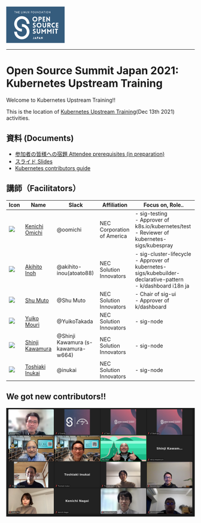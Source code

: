 [![Open Source Summit Japan 2021](images/logo-ossj-2021.png)](https://events.linuxfoundation.org/open-source-summit-japan/)

---

# Open Source Summit Japan 2021: Kubernetes Upstream Training

Welcome to Kubernetes Upstream Training!!

This is the location of [Kubernetes Upstream Training](https://events.linuxfoundation.org/open-source-summit-japan/features/co-located-events/)(Dec 13th 2021) activities.

## 資料 (Documents)

* [参加者の皆様への宿題 Attendee prerequisites (in preparation)](../assets/attendee-prerequisites.md)
* [スライド Slides](../assets/slide.pdf)
* [Kubernetes contributors guide](https://github.com/kubernetes/community/tree/master/contributors/guide)

## 講師（Facilitators）

| Icon | Name | Slack | Affiliation | Focus on, Role.. |
| ------------- | ------------- | ------------- | ------------- | ------------- |
|<a href="https://github.com/oomichi"><img src="https://avatars.githubusercontent.com/u/1287154?s=50"></a>| <a href="https://github.com/oomichi">Kenichi Omichi</a> | @oomichi | NEC Corporation of America | - sig-testing<br> - Approver of k8s.io/kubernetes/test<br> - Reviewer of kubernetes-sigs/kubespray |
|<a href="https://github.com/atoato88"><img src="https://avatars.githubusercontent.com/u/748740?s=50"></a>| <a href="https://github.com/atoato88">Akihito Inoh</a> | @akihito-inou(atoato88) | NEC Solution Innovators | - sig-cluster-lifecycle<br> - Approver of kubernetes-sigs/kubebuilder-declarative-pattern <br> - k/dashboard i18n ja |
|<a href="https://github.com/shu-mutou"><img src="https://avatars.githubusercontent.com/u/12838129?s=50"></a>| <a href="https://github.com/shu-mutou">Shu Muto</a> | @Shu Muto | NEC Solution Innovators | - Chair of sig-ui<br> - Approver of k/dashboard |
|<a href="https://github.com/YuikoTakada"><img src="https://avatars.githubusercontent.com/u/6335296?s=50"></a>| <a href="https://github.com/YuikoTakada">Yuiko Mouri</a> | @YuikoTakada | NEC Solution Innovators | - sig-node |
|<a href="https://github.com/s-kawamura-w664"><img src="https://avatars.githubusercontent.com/u/76156228?s=50"></a>| <a href="https://github.com/s-kawamura-w664">Shinji Kawamura</a> | @Shinji Kawamura (s-kawamura-w664)  | NEC Solution Innovators | - sig-node |
|<a href="https://github.com/t-inu"><img src="https://avatars.githubusercontent.com/u/82919057?s=50"></a>| <a href="https://github.com/t-inu">Toshiaki Inukai</a> | @inukai | NEC Solution Innovators | - sig-node |

## We got new contributors!!

![group photo 01](images/ossj-2021-01.png) 


